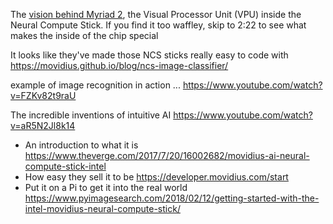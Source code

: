 

The [vision behind Myriad 2](https://www.youtube.com/watch?v=hD3RYGJgH4A), 
the Visual Processor Unit (VPU) inside the Neural Compute Stick.
If you find it too waffley, skip to 2:22 to see what makes the inside of the chip special


It looks like they've made those NCS sticks really easy to code with
https://movidius.github.io/blog/ncs-image-classifier/

example of image recognition in action ... https://www.youtube.com/watch?v=FZKv82t9raU

The incredible inventions of intuitive AI
https://www.youtube.com/watch?v=aR5N2Jl8k14


* An introduction to what it is https://www.theverge.com/2017/7/20/16002682/movidius-ai-neural-compute-stick-intel
* How easy they sell it to be https://developer.movidius.com/start
* Put it on a Pi to get it into the real world https://www.pyimagesearch.com/2018/02/12/getting-started-with-the-intel-movidius-neural-compute-stick/

